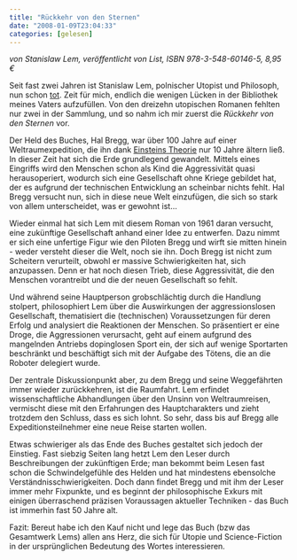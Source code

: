 ```yaml
---
title: "Rückkehr von den Sternen"
date: "2008-01-09T23:04:33"
categories: [gelesen]
---
```


*von Stanislaw Lem,
veröffentlicht von List, ISBN 978-3-548-60146-5, 8,95 €*

Seit fast zwei Jahren ist Stanislaw Lem, polnischer Utopist und Philosoph, nun schon [tot](/2006/03/27/stanislaw-lem/). Zeit für mich, endlich die wenigen Lücken in der Bibliothek meines Vaters aufzufüllen. Von den dreizehn utopischen Romanen fehlten nur zwei in der Sammlung, und so nahm ich mir zuerst die *Rückkehr von den Sternen* vor.

Der Held des Buches, Hal Bregg, war über 100 Jahre auf einer Weltraumexpedition, die ihn dank [Einsteins Theorie](http://de.wikipedia.org/wiki/Relativitätstheorie) nur 10 Jahre ältern ließ. In dieser Zeit hat sich die Erde grundlegend gewandelt. Mittels eines Eingriffs wird den Menschen schon als Kind die Aggressivität quasi herausoperiert, wodurch sich eine Gesellschaft ohne Kriege gebildet hat, der es aufgrund der technischen Entwicklung an scheinbar nichts fehlt. Hal Bregg versucht nun, sich in diese neue Welt einzufügen, die sich so stark von allem unterscheidet, was er gewohnt ist...

Wieder einmal hat sich Lem mit diesem Roman von 1961 daran versucht, eine zukünftige Gesellschaft anhand einer Idee zu entwerfen. Dazu nimmt er sich eine unfertige Figur wie den Piloten Bregg und wirft sie mitten hinein - weder versteht dieser die Welt, noch sie ihn. Doch Bregg ist nicht zum Scheitern verurteilt, obwohl er massive Schwierigkeiten hat, sich anzupassen. Denn er hat noch diesen Trieb, diese Aggressivität, die den Menschen vorantreibt und die der neuen Gesellschaft so fehlt.

Und während seine Hauptperson grobschlächtig durch die Handlung stolpert, philosophiert Lem über die Auswirkungen der aggressionslosen Gesellschaft, thematisiert die (technischen) Voraussetzungen für deren Erfolg und analysiert die Reaktionen der Menschen. So präsentiert er eine Droge, die Aggressionen verursacht, geht auf einem aufgrund des mangelnden Antriebs dopinglosen Sport ein, der sich auf wenige Sportarten beschränkt und beschäftigt sich mit der Aufgabe des Tötens, die an die Roboter delegiert wurde.

Der zentrale Diskussionpunkt aber, zu dem Bregg und seine Weggefährten immer wieder zurückkehren, ist die Raumfahrt. Lem erfindet wissenschaftliche Abhandlungen über den Unsinn von Weltraumreisen, vermischt diese mit den Erfahrungen des Hauptcharakters und zieht trotzdem den Schluss, dass es sich lohnt. So sehr, dass bis auf Bregg alle Expeditionsteilnehmer eine neue Reise starten wollen.

Etwas schwieriger als das Ende des Buches gestaltet sich jedoch der Einstieg. Fast siebzig Seiten lang hetzt Lem den Leser durch Beschreibungen der zukünftigen Erde; man bekommt beim Lesen fast schon die Schwindelgefühle des Helden und hat mindestens ebensolche Verständnisschwierigkeiten. Doch dann findet Bregg und mit ihm der Leser immer mehr Fixpunkte, und es beginnt der philosophische Exkurs mit einigen überraschend präzisen Voraussagen aktueller Techniken - das Buch ist immerhin fast 50 Jahre alt. 

Fazit: Bereut habe ich den Kauf nicht und lege das Buch (bzw das Gesamtwerk Lems) allen ans Herz, die sich für Utopie und Science-Fiction in der ursprünglichen Bedeutung des Wortes interessieren.
